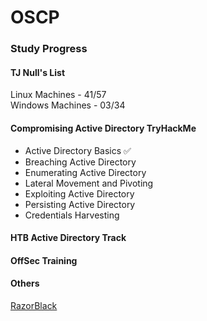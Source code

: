 # OSCP

### Study Progress

#### TJ Null's List
Linux Machines - 41/57  
Windows Machines - 03/34   

#### Compromising Active Directory TryHackMe
* Active Directory Basics ✅
* Breaching Active Directory  
* Enumerating Active Directory  
* Lateral Movement and Pivoting  
* Exploiting Active Directory  
* Persisting Active Directory  
* Credentials Harvesting  

#### HTB Active Directory Track


#### OffSec Training


#### Others
[RazorBlack](https://tryhackme.com/room/raz0rblack)
